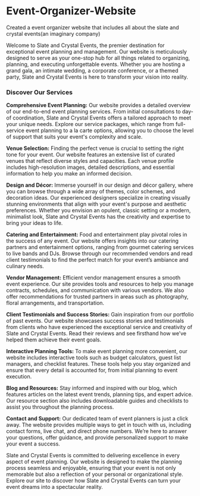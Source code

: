 # Event-Organizer-Website
Created a event organizer website that includes all about the slate and crystal events(an imaginary company)

Welcome to Slate and Crystal Events, the premier destination for exceptional event planning and management. Our website is meticulously designed to serve as your one-stop hub for all things related to organizing, planning, and executing unforgettable events. Whether you are hosting a grand gala, an intimate wedding, a corporate conference, or a themed party, Slate and Crystal Events is here to transform your vision into reality.

### Discover Our Services

**Comprehensive Event Planning:** Our website provides a detailed overview of our end-to-end event planning services. From initial consultations to day-of coordination, Slate and Crystal Events offers a tailored approach to meet your unique needs. Explore our service packages, which range from full-service event planning to a la carte options, allowing you to choose the level of support that suits your event's complexity and scale.

**Venue Selection:** Finding the perfect venue is crucial to setting the right tone for your event. Our website features an extensive list of curated venues that reflect diverse styles and capacities. Each venue profile includes high-resolution images, detailed descriptions, and essential information to help you make an informed decision.

**Design and Décor:** Immerse yourself in our design and décor gallery, where you can browse through a wide array of themes, color schemes, and decoration ideas. Our experienced designers specialize in creating visually stunning environments that align with your event's purpose and aesthetic preferences. Whether you envision an opulent, classic setting or a modern, minimalist look, Slate and Crystal Events has the creativity and expertise to bring your ideas to life.

**Catering and Entertainment:** Food and entertainment play pivotal roles in the success of any event. Our website offers insights into our catering partners and entertainment options, ranging from gourmet catering services to live bands and DJs. Browse through our recommended vendors and read client testimonials to find the perfect match for your event’s ambiance and culinary needs.

**Vendor Management:** Efficient vendor management ensures a smooth event experience. Our site provides tools and resources to help you manage contracts, schedules, and communication with various vendors. We also offer recommendations for trusted partners in areas such as photography, floral arrangements, and transportation.

**Client Testimonials and Success Stories:** Gain inspiration from our portfolio of past events. Our website showcases success stories and testimonials from clients who have experienced the exceptional service and creativity of Slate and Crystal Events. Read their reviews and see firsthand how we’ve helped them achieve their event goals.

**Interactive Planning Tools:** To make event planning more convenient, our website includes interactive tools such as budget calculators, guest list managers, and checklist features. These tools help you stay organized and ensure that every detail is accounted for, from initial planning to event execution.

**Blog and Resources:** Stay informed and inspired with our blog, which features articles on the latest event trends, planning tips, and expert advice. Our resource section also includes downloadable guides and checklists to assist you throughout the planning process.

**Contact and Support:** Our dedicated team of event planners is just a click away. The website provides multiple ways to get in touch with us, including contact forms, live chat, and direct phone numbers. We’re here to answer your questions, offer guidance, and provide personalized support to make your event a success.

Slate and Crystal Events is committed to delivering excellence in every aspect of event planning. Our website is designed to make the planning process seamless and enjoyable, ensuring that your event is not only memorable but also a reflection of your personal or organizational style. Explore our site to discover how Slate and Crystal Events can turn your event dreams into a spectacular reality.

